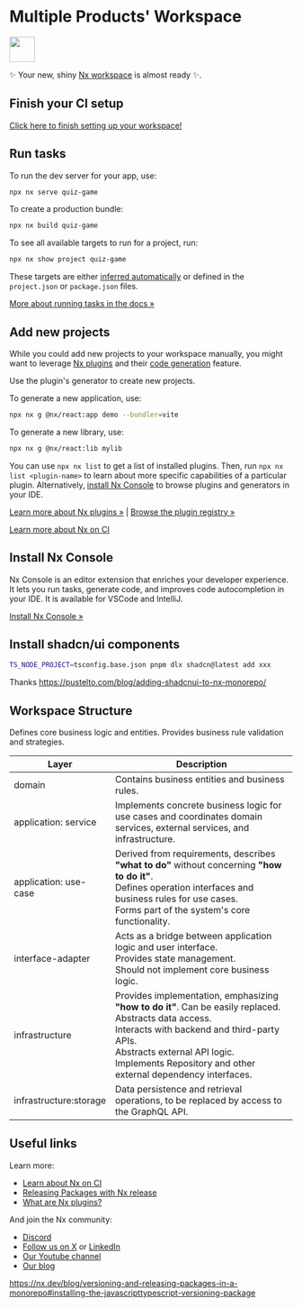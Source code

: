 # Multiple Products' Workspace

<a alt="Nx logo" href="https://nx.dev" target="_blank" rel="noreferrer"><img src="https://raw.githubusercontent.com/nrwl/nx/master/images/nx-logo.png" width="45"></a>

✨ Your new, shiny [Nx workspace](https://nx.dev) is almost ready ✨.

## Finish your CI setup

[Click here to finish setting up your workspace!](https://cloud.nx.app/connect/JBJ2LUYyM7)

## Run tasks

To run the dev server for your app, use:

```sh
npx nx serve quiz-game
```

To create a production bundle:

```sh
npx nx build quiz-game
```

To see all available targets to run for a project, run:

```sh
npx nx show project quiz-game
```

These targets are either [inferred automatically](https://nx.dev/concepts/inferred-tasks?utm_source=nx_project&utm_medium=readme&utm_campaign=nx_projects) or defined in the `project.json` or `package.json` files.

[More about running tasks in the docs &raquo;](https://nx.dev/features/run-tasks?utm_source=nx_project&utm_medium=readme&utm_campaign=nx_projects)

## Add new projects

While you could add new projects to your workspace manually, you might want to leverage [Nx plugins](https://nx.dev/concepts/nx-plugins?utm_source=nx_project&utm_medium=readme&utm_campaign=nx_projects) and their [code generation](https://nx.dev/features/generate-code?utm_source=nx_project&utm_medium=readme&utm_campaign=nx_projects) feature.

Use the plugin's generator to create new projects.

To generate a new application, use:

```sh
npx nx g @nx/react:app demo --bundler=vite
```

To generate a new library, use:

```sh
npx nx g @nx/react:lib mylib
```

You can use `npx nx list` to get a list of installed plugins. Then, run `npx nx list <plugin-name>` to learn about more specific capabilities of a particular plugin. Alternatively, [install Nx Console](https://nx.dev/getting-started/editor-setup?utm_source=nx_project&utm_medium=readme&utm_campaign=nx_projects) to browse plugins and generators in your IDE.

[Learn more about Nx plugins &raquo;](https://nx.dev/concepts/nx-plugins?utm_source=nx_project&utm_medium=readme&utm_campaign=nx_projects) | [Browse the plugin registry &raquo;](https://nx.dev/plugin-registry?utm_source=nx_project&utm_medium=readme&utm_campaign=nx_projects)

[Learn more about Nx on CI](https://nx.dev/ci/intro/ci-with-nx#ready-get-started-with-your-provider?utm_source=nx_project&utm_medium=readme&utm_campaign=nx_projects)

## Install Nx Console

Nx Console is an editor extension that enriches your developer experience. It lets you run tasks, generate code, and improves code autocompletion in your IDE. It is available for VSCode and IntelliJ.

[Install Nx Console &raquo;](https://nx.dev/getting-started/editor-setup?utm_source=nx_project&utm_medium=readme&utm_campaign=nx_projects)

## Install shadcn/ui components

```sh
TS_NODE_PROJECT=tsconfig.base.json pnpm dlx shadcn@latest add xxx
```

Thanks https://pustelto.com/blog/adding-shadcnui-to-nx-monorepo/

## Workspace Structure

Defines core business logic and entities. Provides business rule validation and strategies.

| Layer                  | Description                                                                                                                                                                                                                                                       |
| ---------------------- | ----------------------------------------------------------------------------------------------------------------------------------------------------------------------------------------------------------------------------------------------------------------- |
| domain                 | Contains business entities and business rules.                                                                                                                                                                                                                    |
| application: service   | Implements concrete business logic for use cases and coordinates domain services, external services, and infrastructure.                                                                                                                                          |
| application: use-case  | Derived from requirements, describes **"what to do"** without concerning **"how to do it"**. <br/> Defines operation interfaces and business rules for use cases.<br/> Forms part of the system's core functionality.                                             |
| interface-adapter      | Acts as a bridge between application logic and user interface.<br/> Provides state management.<br/> Should not implement core business logic.                                                                                                                     |
| infrastructure         | Provides implementation, emphasizing **"how to do it"**. Can be easily replaced. Abstracts data access.<br/> Interacts with backend and third-party APIs.<br/> Abstracts external API logic.<br/> Implements Repository and other external dependency interfaces. |
| infrastructure:storage | Data persistence and retrieval operations, to be replaced by access to the GraphQL API.                                                                                                                                                                           |

## Useful links

Learn more:

- [Learn about Nx on CI](https://nx.dev/ci/intro/ci-with-nx?utm_source=nx_project&utm_medium=readme&utm_campaign=nx_projects)
- [Releasing Packages with Nx release](https://nx.dev/features/manage-releases?utm_source=nx_project&utm_medium=readme&utm_campaign=nx_projects)
- [What are Nx plugins?](https://nx.dev/concepts/nx-plugins?utm_source=nx_project&utm_medium=readme&utm_campaign=nx_projects)

And join the Nx community:

- [Discord](https://go.nx.dev/community)
- [Follow us on X](https://twitter.com/nxdevtools) or [LinkedIn](https://www.linkedin.com/company/nrwl)
- [Our Youtube channel](https://www.youtube.com/@nxdevtools)
- [Our blog](https://nx.dev/blog?utm_source=nx_project&utm_medium=readme&utm_campaign=nx_projects)

https://nx.dev/blog/versioning-and-releasing-packages-in-a-monorepo#installing-the-javascripttypescript-versioning-package
